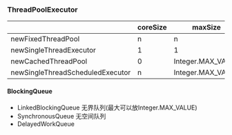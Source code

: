 ### ThreadPoolExecutor
|  |coreSize | maxSize | BlockingQueue | 
| --- | --- | --- |---|
|newFixedThreadPool | n | n | LinkedBlockingQueue|
|newSingleThreadExecutor| 1 | 1 | LinkedBlockingQueue|
|newCachedThreadPool| 0 | Integer.MAX_VALUE | SynchronousQueue |
|newSingleThreadScheduledExecutor| n | Integer.MAX_VALUE | DelayedWorkQueue |

#### BlockingQueue
* LinkedBlockingQueue 无界队列(最大可以放Integer.MAX_VALUE) 
* SynchronousQueue 无空间队列
* DelayedWorkQueue 



